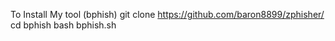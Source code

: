 To Install My tool (bphish)
git clone https://github.com/baron8899/zphisher/
cd bphish
bash bphish.sh
